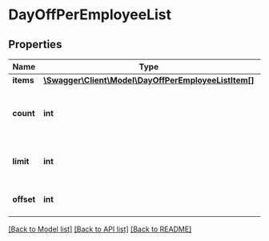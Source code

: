 # DayOffPerEmployeeList

## Properties
Name | Type | Description | Notes
------------ | ------------- | ------------- | -------------
**items** | [**\Swagger\Client\Model\DayOffPerEmployeeListItem[]**](DayOffPerEmployeeListItem.md) |  | [optional] 
**count** | **int** | The total amount of records in the entire collection. | [optional] 
**limit** | **int** | The amount of results, as requested. | [optional] 
**offset** | **int** | The starting index. | [optional] 

[[Back to Model list]](../README.md#documentation-for-models) [[Back to API list]](../README.md#documentation-for-api-endpoints) [[Back to README]](../README.md)


